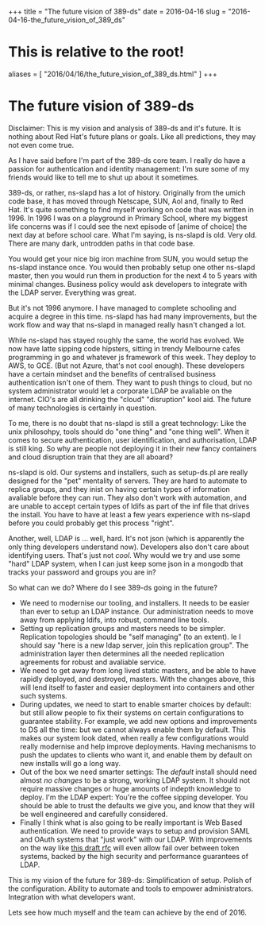 +++
title = "The future vision of 389-ds"
date = 2016-04-16
slug = "2016-04-16-the_future_vision_of_389_ds"
# This is relative to the root!
aliases = [ "2016/04/16/the_future_vision_of_389_ds.html" ]
+++
# The future vision of 389-ds

Disclaimer: This is my vision and analysis of 389-ds and it\'s future.
It is nothing about Red Hat\'s future plans or goals. Like all
predictions, they may not even come true.

As I have said before I\'m part of the 389-ds core team. I really do
have a passion for authentication and identity management: I\'m sure
some of my friends would like to tell me to shut up about it sometimes.

389-ds, or rather, ns-slapd has a lot of history. Originally from the
umich code base, it has moved through Netscape, SUN, Aol and, finally to
Red Hat. It\'s quite something to find myself working on code that was
written in 1996. In 1996 I was on a playground in Primary School, where
my biggest life concerns was if I could see the next episode of \[anime
of choice\] the next day at before school care. What I\'m saying, is
ns-slapd is old. Very old. There are many dark, untrodden paths in that
code base.

You would get your nice big iron machine from SUN, you would setup the
ns-slapd instance once. You would then probably setup one other ns-slapd
master, then you would run them in production for the next 4 to 5 years
with minimal changes. Business policy would ask developers to integrate
with the LDAP server. Everything was great.

But it\'s not 1996 anymore. I have managed to complete schooling and
acquire a degree in this time. ns-slapd has had many improvements, but
the work flow and way that ns-slapd in managed really hasn\'t changed a
lot.

While ns-slapd has stayed roughly the same, the world has evolved. We
now have latte sipping code hipsters, sitting in trendy Melbourne cafes
programming in go and whatever js framework of this week. They deploy to
AWS, to GCE. (But not Azure, that\'s not cool enough). These developers
have a certain mindset and the benefits of centralised business
authentication isn\'t one of them. They want to push things to cloud,
but no system administrator would let a corporate LDAP be avaliable on
the internet. CIO\'s are all drinking the \"cloud\" \"disruption\" kool
aid. The future of many technologies is certainly in question.

To me, there is no doubt that ns-slapd is still a great technology: Like
the unix philosohpy, tools should do \"one thing\" and \"one thing
well\". When it comes to secure authentication, user identification, and
authorisation, LDAP is still king. So why are people not deploying it in
their new fancy containers and cloud disruption train that they are all
aboard?

ns-slapd is old. Our systems and installers, such as setup-ds.pl are
really designed for the \"pet\" mentality of servers. They are hard to
automate to replica groups, and they inist on having certain types of
information avaliable before they can run. They also don\'t work with
automation, and are unable to accept certain types of ldifs as part of
the inf file that drives the install. You have to have at least a few
years experience with ns-slapd before you could probably get this
process \"right\".

Another, well, LDAP is \... well, hard. It\'s not json (which is
apparently the only thing developers understand now). Developers also
don\'t care about identifying users. That\'s just not *cool*. Why would
we try and use some \"hard\" LDAP system, when I can just keep some json
in a mongodb that tracks your password and groups you are in?

So what can we do? Where do I see 389-ds going in the future?

-   We need to modernise our tooling, and installers. It needs to be
    easier than ever to setup an LDAP instance. Our administration needs
    to move away from applying ldifs, into robust, command line tools.
-   Setting up replication groups and masters needs to be simpler.
    Replication topologies should be \"self managing\" (to an extent).
    Ie I should say \"here is a new ldap server, join this replication
    group\". The administration layer then determines all the needed
    replication agreements for robust and avaliable service.
-   We need to get away from long lived static masters, and be able to
    have rapidly deployed, and destroyed, masters. With the changes
    above, this will lend itself to faster and easier deployment into
    containers and other such systems.
-   During updates, we need to start to enable smarter choices by
    default: but still allow people to fix their systems on certain
    configurations to guarantee stability. For example, we add new
    options and improvements to DS all the time: but we cannot always
    enable them by default. This makes our system look dated, when
    really a few configurations would really modernise and help improve
    deployments. Having mechanisms to push the updates to clients who
    want it, and enable them by default on new installs will go a long
    way.
-   Out of the box we need smarter settings: The *default* install
    should need almost *no changes* to be a strong, working LDAP system.
    It should not require massive changes or huge amounts of indepth
    knowledge to deploy. I\'m the LDAP expert: You\'re the coffee
    sipping developer. You should be able to trust the defaults we give
    you, and know that they will be well engineered and carefully
    considered.
-   Finally I think what is also going to be really important is Web
    Based authentication. We need to provide ways to setup and provision
    SAML and OAuth systems that \"just work\" with our LDAP. With
    improvements on the way like [this draft
    rfc](https://tools.ietf.org/html/draft-wibrown-ldapssotoken-00) will
    even allow fail over between token systems, backed by the high
    security and performance guarantees of LDAP.

This is my vision of the future for 389-ds: Simplification of setup.
Polish of the configuration. Ability to automate and tools to empower
administrators. Integration with what developers want.

Lets see how much myself and the team can achieve by the end of 2016.

